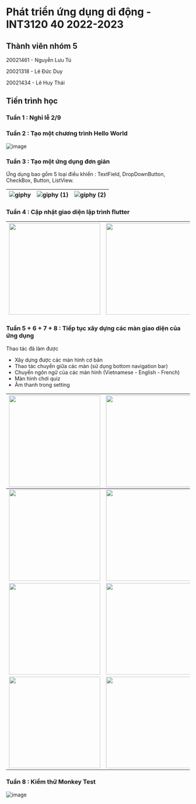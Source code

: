 # Phát triển ứng dụng di động - INT3120 40 2022-2023

## Thành viên nhóm 5

20021461 - Nguyễn Lưu Tú

20021318 - Lê Đức Duy

20021434 - Lê Huy Thái

## Tiến trình học

### Tuần 1 : Nghỉ lễ 2/9

### Tuần 2 : Tạo một chương trình Hello World

![image](https://user-images.githubusercontent.com/80797703/190573293-788bbbf1-a283-47fa-888b-97d9efc478fa.png)

### Tuần 3 : Tạo một ứng dụng đơn giản

Ứng dụng bao gồm 5 loại điều khiển : TextField, DropDownButton, CheckBox, Button, ListView.

| ![giphy](https://user-images.githubusercontent.com/80797703/191796206-f8a35a13-caa8-4fbc-bc93-19b6f21cf32e.gif) | ![giphy (1)](https://user-images.githubusercontent.com/80797703/191796240-f865aa0d-f4e9-488e-bf76-a959c3b3089c.gif) | ![giphy (2)](https://user-images.githubusercontent.com/80797703/191796251-a807f420-883c-4166-82ba-d6d6296dbe4e.gif) |
|---|---|---|

### Tuần 4 : Cập nhật giao diện lập trình flutter

| <img src="https://user-images.githubusercontent.com/80797703/193206530-952f5aba-0572-4bcc-9905-bdfcc93c28de.jpg" alt="" width="250"/> | <img src="https://user-images.githubusercontent.com/80797703/193206584-7d17ec9a-6e75-48fd-8382-9f85da86501c.jpg" alt="" width="250"/> |
|---|---|

### Tuần 5 + 6 + 7 + 8 : Tiếp tục xây dựng các màn giao diện của ứng dụng
Thao tác đã làm được
- Xây dựng được các màn hình cơ bản
- Thao tác chuyển giữa các màn (sử dụng bottom navigation bar)
- Chuyển ngôn ngữ của các màn hình (Vietnamese - English - French)
- Màn hình chơi quiz
- Âm thanh trong setting

| <img src="https://user-images.githubusercontent.com/80797703/198460772-82194ccd-82a6-4429-b556-5ddf666fd3ab.png" alt="" width="250"/> | <img src="https://user-images.githubusercontent.com/80797703/198460916-95a6a5e6-bbf4-4a10-a0c6-74752fa007c2.png" alt="" width="250"/> | <img src="https://user-images.githubusercontent.com/80797703/198461080-1d359f2b-00c5-472b-953e-94d05bb99fc0.png" alt="" width="250"/> |
|---|---|---|
| <img src="https://user-images.githubusercontent.com/80797703/198461274-0c083ef6-9d10-4d1f-b20f-06756edc9461.png" alt="" width="250"/> | <img src="https://user-images.githubusercontent.com/80797703/198461477-940a967d-e3d5-4d54-86f1-f489fb3e6e8f.png" alt="" width="250"/> | <img src="https://user-images.githubusercontent.com/80797703/198461623-7db9cb54-76cc-4504-960c-ce937fdc3489.png" alt="" width="250"/> |
| <img src="https://user-images.githubusercontent.com/80797703/198464338-101afbf8-e506-4fd8-afae-7ff14bc70840.png" alt="" width="250"/> | <img src="https://user-images.githubusercontent.com/80797703/198464644-1c35332c-7b54-4bb1-840b-17f5c7d88987.png" alt="" width="250"/> | <img src="https://user-images.githubusercontent.com/80797703/198465122-a2455f40-2dca-4a93-8907-b2fb3dab64e8.png" alt="" width="250"/> |
| <img src="https://user-images.githubusercontent.com/80797703/198465552-0b629d06-7167-4d9f-b02f-1f5b110371c0.png" alt="" width="250"/> | <img src="https://user-images.githubusercontent.com/80797703/198465902-be504274-a275-4949-b0cb-b97d85898927.png" alt="" width="250"/> | <img src="https://user-images.githubusercontent.com/80797703/198466159-9706c6c5-38f0-4bc1-b43b-fda7703714be.png" alt="" width="250"/> |

### Tuần 8 : Kiểm thử Monkey Test
![image](https://user-images.githubusercontent.com/80797703/198521752-922a7909-3e61-4cc3-9350-8b0553f4cd77.png)







